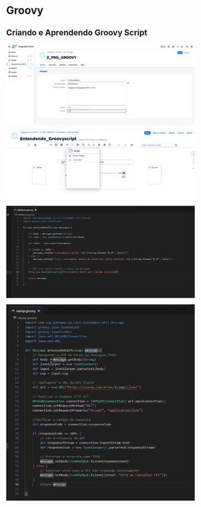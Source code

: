 # Groovy

## Criando e Aprendendo Groovy Script


<p align="center">
<img src="/assets/groovy.png" >
</p>

<p align="center">
<img src="/assets/groovy2.png" >
</p>

<p align="center">
<img src="/assets/groovy3.png" >
</p>

<p align="center">
<img src="/assets/groovy4.png" >
</p>
